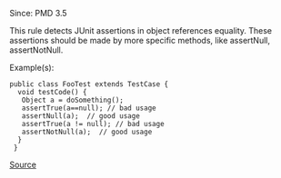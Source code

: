 Since: PMD 3.5

This rule detects JUnit assertions in object references equality. These assertions should be made by 
more specific methods, like assertNull, assertNotNull.

Example(s):
```
public class FooTest extends TestCase {
  void testCode() {
   Object a = doSomething();
   assertTrue(a==null); // bad usage
   assertNull(a);  // good usage
   assertTrue(a != null); // bad usage
   assertNotNull(a);  // good usage
  }
 }
```

[Source](https://pmd.github.io/pmd-5.6.1/pmd-java/rules/java/junit.html#UseAssertNullInsteadOfAssertTrue)
